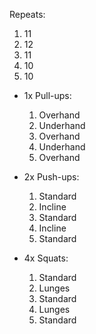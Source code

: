Repeats:
1. 11
2. 12
3. 11
4. 10
5. 10  

- 1x Pull-ups:
	1. Overhand    
	2. Underhand
	3. Overhand    
	4. Underhand
	5. Overhand

- 2x Push-ups:
	1. Standard    
	2. Incline    
	3. Standard
	4. Incline    
	5. Standard

- 4x Squats:
	1. Standard    
	2. Lunges    
	3. Standard
	4. Lunges    
	5. Standard